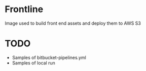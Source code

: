 # Frontline

Image used to build front end assets and deploy them to AWS S3

# TODO

- Samples of bitbucket-pipelines.yml
- Samples of local run
